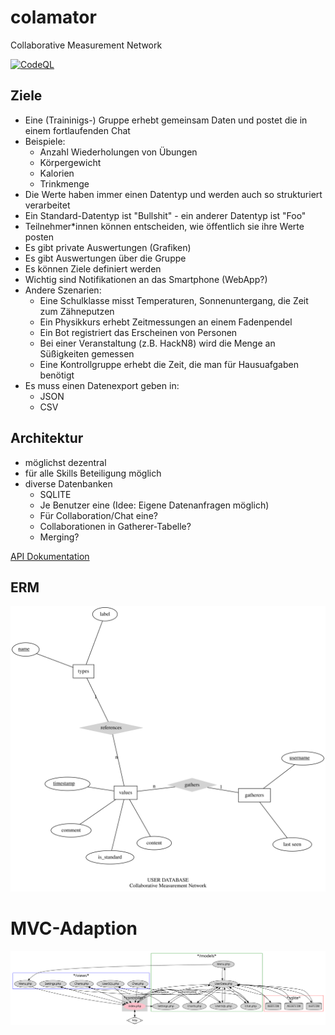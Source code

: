 # colamator
Collaborative Measurement Network

[![CodeQL](https://github.com/gruener-campus-malchow/colamator/actions/workflows/github-code-scanning/codeql/badge.svg)](https://github.com/gruener-campus-malchow/colamator/actions/workflows/github-code-scanning/codeql)

## Ziele

* Eine (Traininigs-) Gruppe erhebt gemeinsam Daten und postet die in einem fortlaufenden Chat
* Beispiele: 
  * Anzahl Wiederholungen von Übungen
  * Körpergewicht
  * Kalorien
  * Trinkmenge
* Die Werte haben immer einen Datentyp und werden auch so strukturiert verarbeitet
* Ein Standard-Datentyp ist "Bullshit" - ein anderer Datentyp ist "Foo"
* Teilnehmer*innen können entscheiden, wie öffentlich sie ihre Werte posten
* Es gibt private Auswertungen (Grafiken)
* Es gibt Auswertungen über die Gruppe
* Es können Ziele definiert werden
* Wichtig sind Notifikationen an das Smartphone (WebApp?)
* Andere Szenarien:
  * Eine Schulklasse misst Temperaturen, Sonnenuntergang, die Zeit zum Zähneputzen
  * Ein Physikkurs erhebt Zeitmessungen an einem Fadenpendel
  * Ein Bot registriert das Erscheinen von Personen
  * Bei einer Veranstaltung (z.B. HackN8) wird die Menge an Süßigkeiten gemessen
  * Eine Kontrollgruppe erhebt die Zeit, die man für Hausuafgaben benötigt
* Es muss einen Datenexport geben in:
  * JSON
  * CSV

## Architektur

* möglichst dezentral
* für alle Skills Beteiligung möglich
* diverse Datenbanken
  * SQLITE
  * Je Benutzer eine (Idee: Eigene Datenanfragen möglich)
  * Für Collaboration/Chat eine?
  * Collaborationen in Gatherer-Tabelle?
  * Merging?
  
[API Dokumentation](./doc/api.md)
  
## ERM
 
![ERM](./doc/erm.svg)

# MVC-Adaption

![MVC](./doc/mvc.svg)
